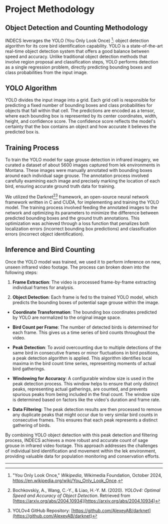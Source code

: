 # Project Methodology

## Object Detection and Counting Methodology

INDECS leverages the YOLO (You Only Look Once) [^1]: object detection algorithm for its core bird identification capability. YOLO is a state-of-the-art real-time object detection system that offers a good balance between speed and accuracy. Unlike traditional object detection methods that involve region proposal and classification steps, YOLO performs detection as a single regression problem, directly predicting bounding boxes and class probabilities from the input image.

## YOLO Algorithm

YOLO divides the input image into a grid. Each grid cell is responsible for predicting a fixed number of bounding boxes and class probabilities for objects that fall within that cell. The predictions are encoded as a tensor, where each bounding box is represented by its center coordinates, width, height, and confidence score. The confidence score reflects the model's certainty that the box contains an object and how accurate it believes the predicted box is.

## Training Process

To train the YOLO model for sage grouse detection in infrared imagery, we curated a dataset of about 5600 images captured from lek environments in Montana. These images were manually annotated with bounding boxes around each individual sage grouse. The annotation process involved carefully examining each image and precisely marking the location of each bird, ensuring accurate ground truth data for training.

We utilized the Darknet[^2][^3] framework, an open-source neural network framework written in C and CUDA, for implementing and training the YOLO model. The training process involved feeding the annotated images to the network and optimizing its parameters to minimize the difference between predicted bounding boxes and the ground truth annotations. This optimization was achieved through a loss function that penalizes both localization errors (incorrect bounding box predictions) and classification errors (incorrect object identification).

## Inference and Bird Counting

Once the YOLO model was trained, we used it to perform inference on new, unseen infrared video footage. The process can broken down into the following steps:

1. **Frame Extraction**: The video is processed frame-by-frame extracting individual frames for analysis.

2. **Object Detection**: Each frame is fed to the trained YOLO model, which predicts the bounding boxes of potential sage grouse within the image.

* **Coordinate Transformation**: The bounding box coordinates predicted by YOLO are normalized to the original image space.

* **Bird Count per Frame**: The number of detected birds is determined for each frame. This gives us a time series of bird counts throughout the video.

* **Peak Detection**: To avoid overcounting due to multiple detections of the same bird in consecutive frames or minor fluctuations in bird positions, a peak detection algorithm is applied. This algorithm identifies local maxima in the bird count time series, representing moments of actual bird gatherings.

* **Windowing for Accuracy**: A configurable window size is used in the peak detection process. This window helps to ensure that only distinct peaks, representing actual gatherings, are counted, and prevents spurious peaks from being included in the final count. The window size is determined based on factors like the video's duration and frame rate.

* **Data Filtering**: The peak detection results are then processed to remove any duplicate peaks that might occur due to very similar bird counts in consecutive frames. This ensures that each peak represents a distinct gathering of birds.

By combining YOLO object detection with this peak detection and filtering process, INDECS achieves a more robust and accurate count of sage grouse in infrared video footage. This approach addresses the challenges of individual bird identification and movement within the lek environment, providing valuable data for population monitoring and conservation efforts.

------

[^1]: "You Only Look Once," *Wikipedia*, Wikimedia Foundation, October 2024,  https://en.wikipedia.org/wiki/You_Only_Look_Once.
[^2]: Bochkovskiy, A., Wang, C.-Y., & Liao, H.-Y. M. (2020). *YOLOv4: Optimal Speed and Accuracy of Object Detection*. Retrieved from [https://arxiv.org/abs/2004.10934](https://arxiv.org/abs/2004.10934)
[^3]: YOLOv4 GitHub Repository: [https://github.com/AlexeyAB/darknet](https://github.com/AlexeyAB/darknet)

